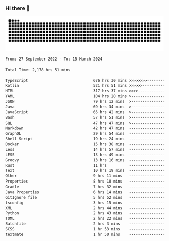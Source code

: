 ### Hi there 👋

<picture>
  <source media="(prefers-color-scheme: dark)" srcset="https://raw.githubusercontent.com/heyline/heyline/output/github-contribution-grid-snake-dark.svg">
  <source media="(prefers-color-scheme: light)" srcset="https://raw.githubusercontent.com/heyline/heyline/output/github-contribution-grid-snake.svg">
  <img alt="github contribution grid snake animation" src="https://raw.githubusercontent.com/heyline/heyline/output/github-contribution-grid-snake.svg">
</picture>

<!--START_SECTION:waka-->

```txt
From: 27 September 2022 - To: 15 March 2024

Total Time: 2,178 hrs 51 mins

TypeScript                             676 hrs 30 mins >>>>>>>>-----------------   31.05 %
Kotlin                                 521 hrs 51 mins >>>>>>-------------------   23.95 %
HTML                                   317 hrs 37 mins >>>>---------------------   14.58 %
YAML                                   104 hrs 20 mins >------------------------   04.79 %
JSON                                   79 hrs 12 mins  >------------------------   03.64 %
Java                                   69 hrs 34 mins  >------------------------   03.19 %
JavaScript                             65 hrs 42 mins  >------------------------   03.02 %
Bash                                   57 hrs 51 mins  >------------------------   02.66 %
SQL                                    47 hrs 47 mins  >------------------------   02.19 %
Markdown                               42 hrs 47 mins  -------------------------   01.96 %
GraphQL                                29 hrs 54 mins  -------------------------   01.37 %
Shell Script                           19 hrs 24 mins  -------------------------   00.89 %
Docker                                 15 hrs 38 mins  -------------------------   00.72 %
Less                                   14 hrs 57 mins  -------------------------   00.69 %
LESS                                   13 hrs 49 mins  -------------------------   00.63 %
Groovy                                 13 hrs 16 mins  -------------------------   00.61 %
Rust                                   11 hrs          -------------------------   00.51 %
Text                                   10 hrs 19 mins  -------------------------   00.47 %
Other                                  9 hrs 11 mins   -------------------------   00.42 %
Properties                             8 hrs 18 mins   -------------------------   00.38 %
Gradle                                 7 hrs 32 mins   -------------------------   00.35 %
Java Properties                        6 hrs 14 mins   -------------------------   00.29 %
GitIgnore file                         5 hrs 52 mins   -------------------------   00.27 %
tsconfig                               3 hrs 15 mins   -------------------------   00.15 %
XML                                    2 hrs 44 mins   -------------------------   00.13 %
Python                                 2 hrs 43 mins   -------------------------   00.13 %
TOML                                   2 hrs 22 mins   -------------------------   00.11 %
Batchfile                              2 hrs 3 mins    -------------------------   00.09 %
SCSS                                   1 hr 53 mins    -------------------------   00.09 %
textmate                               1 hr 50 mins    -------------------------   00.08 %
```

<!--END_SECTION:waka-->


